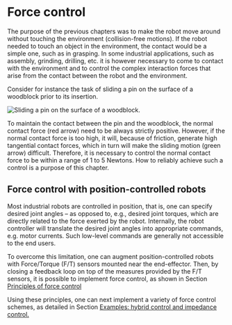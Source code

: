 # Force control

The purpose of the previous chapters was to make the robot move around
without touching the environment (collision-free motions). If the
robot needed to touch an object in the environment, the contact would
be a simple one, such as in grasping. In some industrial applications,
such as assembly, grinding, drilling, etc. it is however necessary to
come to contact with the environment and to control the complex
interaction forces that arise from the contact between the robot and
the environment.

Consider for instance the task of sliding a pin on the surface of a
woodblock prior to its insertion.

![Sliding a pin on the surface of a
woodblock.](../assets/control/pin_insertion.png)

To maintain the contact between the pin and the woodblock, the normal
contact force (red arrow) need to be always strictly
positive. However, if the normal contact force is too high, it will,
because of friction, generate high tangential contact forces, which in
turn will make the sliding motion (green arrow) difficult. Therefore,
it is necessary to control the normal contact force to be within a
range of 1 to 5 Newtons. How to reliably achieve such a control is a
purpose of this chapter.

## Force control with position-controlled robots

Most industrial robots are controlled in position, that is, one can
specify desired joint angles – as opposed to, e.g., desired joint
torques, which are directly related to the force exerted by the
robot. Internally, the robot controller will translate the desired
joint angles into appropriate commands, e.g. motor currents. Such
low-level commands are generally not accessible to the end users.

To overcome this limitation, one can augment position-controlled
robots with Force/Torque (F/T) sensors mounted near the
end-effector. Then, by closing a feedback loop on top of the measures
provided by the F/T sensors, it is possible to implement force
control, as shown in Section
[Principles of force control](principles.md)

Using these principles, one can next implement a variety of force
control schemes, as detailed in Section [Examples: hybrid control and
impedance control.](examples.md)
